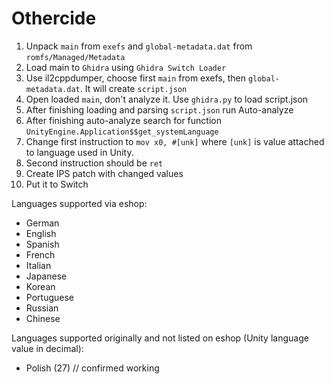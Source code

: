 # Othercide

1. Unpack `main` from `exefs` and `global-metadata.dat` from `romfs/Managed/Metadata`
2. Load main to `Ghidra` using `Ghidra Switch Loader`
3. Use il2cppdumper, choose first `main` from exefs, then `global-metadata.dat`. It will create `script.json`
4. Open loaded `main`, don't analyze it. Use `ghidra.py` to load script.json
5. After finishing loading and parsing `script.json` run Auto-analyze
6. After finishing auto-analyze search for function `UnityEngine.Application$$get_systemLanguage`
7. Change first instruction to `mov x0, #[unk]` where `[unk]` is value attached to language used in Unity.
8. Second instruction should be `ret`
9. Create IPS patch with changed values
10. Put it to Switch

Languages supported via eshop:
- German
- English
- Spanish
- French
- Italian
- Japanese
- Korean
- Portuguese
- Russian
- Chinese

Languages supported originally and not listed on eshop (Unity language value in decimal):
- Polish (27) // confirmed working